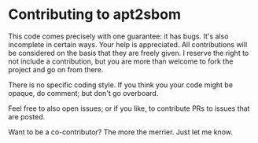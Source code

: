 # Contributing to apt2sbom

This code comes precisely with one guarantee: it has bugs.  It's also
incomplete in certain ways.  Your help is appreciated.  All
contributions will be considered on the basis that they are freely
given.  I reserve the right to not include a contribution, but you
are more than welcome to fork the project and go on from there.

There is no specific coding style.  If you think you your code might
be opaque, do comment; but don't go overboard.

Feel free to also open issues; or if you like, to contribute PRs to
issues that are posted.

Want to be a co-contributor?  The more the merrier.  Just let me know.
